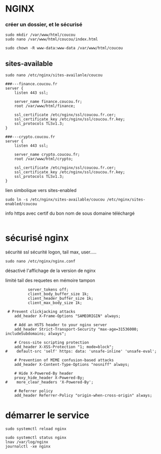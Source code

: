 # NGINX
### créer un dossier, et le sécurisé
```
sudo mkdir /var/www/html/coucou
sudo nano /var/www/html/coucou/index.html
```
```
sudo chown -R www-data:www-data /var/www/html/coucou
```

## sites-available
```
sudo nano /etc/nginx/sites-availanle/coucou
```
```
###---finance.coucou.fr
server {
    listen 443 ssl;

    server_name finance.coucou.fr;
    root /var/www/html/finance;

    ssl_certificate /etc/nginx/ssl/coucou.fr.cer;
    ssl_certificate_key /etc/nginx/ssl/coucou.fr.key;
    ssl_protocols TLSv1.3;
}

###---crypto.coucou.fr
server {
    listen 443 ssl;

    server_name crypto.coucou.fr;
    root /var/www/html/crypto;

    ssl_certificate /etc/nginx/ssl/coucou.fr.cer;
    ssl_certificate_key /etc/nginx/ssl/coucou.fr.key;
    ssl_protocols TLSv1.3;
}
```
lien simbolique vers sites-enabled
```
sudo ln -s /etc/nginx/sites-available/coucou /etc/nginx/sites-enabled/coucou
```

info https avec certif du bon nom de sous domaine téléchargé
```

```


# sécurisé nginx
sécurité ssl
sécurité logon, tail max, user.....
```
sudo nano /etc/nginx/nginx.conf
```
désactivé l'affichage de la version de nginx

limité tail des requetes en mémoire tampon

```
          server_tokens off;
          client_body_buffer_size 1k;
          client_header_buffer_size 1k;
          client_max_body_size 1k;

 # Prevent clickjacking attacks
    add_header X-Frame-Options "SAMEORIGIN" always;

    # Add an HSTS header to your nginx server
    add_header Strict-Transport-Security "max-age=31536000; includeSubdomains; always";

    # Cross-site scripting protection
    add_header X-XSS-Protection "1; mode=block";
#    default-src 'self' https: data: 'unsafe-inline' 'unsafe-eval';

    # Prevention of MIME confusion-based attacks
    add_header X-Content-Type-Options "nosniff" always;

    # Hide X-Powered-By header
    proxy_hide_header X-Powered-By;
#    more_clear_headers 'X-Powered-By';

    # Referrer policy
    add_header Referrer-Policy "origin-when-cross-origin" always;
```


# démarrer le service
```
sudo systemctl reload nginx

sudo systemctl status nginx
lnav /var/log/nginx
journalctl -xe nginx
```
